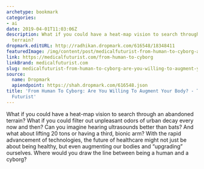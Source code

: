 ```yaml
---
archetype: bookmark
categories:
- ai
date: 2019-04-01T11:03:06Z
description: What if you could have a heat-map vision to search through an abandoned
  terrain?
dropmark.editURL: http://radhikan.dropmark.com/616548/18348411
featuredImage: /img/content/post/medicalfuturist-from-human-to-cyborg-are-you-willing-to-augment-your-body-the-medical-futurist.jpg
link: https://medicalfuturist.com/from-human-to-cyborg
linkBrand: medicalfuturist.com
slug: medicalfuturist-from-human-to-cyborg-are-you-willing-to-augment-your-body-the-medical-futurist
source:
  name: Dropmark
  apiendpoint: https://shah.dropmark.com/616548.json
title: 'From Human To Cyborg: Are You Willing To Augment Your Body? - The Medical
  Futurist'
---
```

What if you could have a heat-map vision to search through an abandoned terrain? What if you could filter out unpleasant odors of urban decay every now and then? Can you imagine hearing ultrasounds better than bats? And what about lifting 20 tons or having a third, bionic arm? With the rapid advancement of technologies, the future of healthcare might not just be about being healthy, but even augmenting our bodies and “upgrading” ourselves. Where would you draw the line between being a human and a cyborg?

